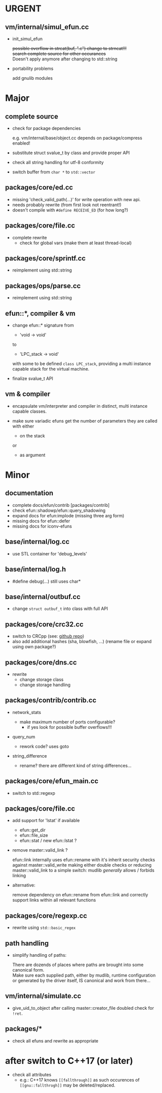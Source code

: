 # URGENT #
## vm/internal/simul\_efun.cc ##
- init\_simul\_efun

    ~~possible overflow in strcat(buf, ".c") change to strncat!!!~~  
    ~~search complete source for other occurances~~  
    Doesn't apply anymore after changing to std::string
- portability problems

    add gnulib modules

# Major #
## complete source ##
- check for package dependencies

    e.g. vm/internal/base/object.cc depends on package/compress enabled!
- substitute struct svalue\_t by class and provide proper API
- check all string handling for utf-8 conformity
- switch buffer from ```char *``` to ```std::vector```

## packages/core/ed.cc ##
- missing 'check\_valid\_path(...)' for write operation with new api.
- needs probably rewrite (from first look not reentrant!)
- doesn't compile with ```#define RECEIVE_ED``` (for how long?)

## packages/core/file.cc ##
- complete rewrite
    - check for global vars (make them at least thread-local)

## packages/core/sprintf.cc ##
- reimplement using std::string

## packages/ops/parse.cc ##
- reimplement using std::string

## efun::\*, compiler & vm ##
- change efun::\* signature from  
    - 'void -> void'

    to
    - 'LPC_stack -> void'

    with some to be defined ```class LPC_stack```, providing a multi instance
    capable stack for the virtual machine.
- finalize svalue_t API

## vm & compiler ##
- encapsulate vm/interpreter and compiler in distinct, multi instance capable
  classes.
- make sure variadic efuns get the number of parameters they are called with either
    - on the stack

    or
    - as argument

# Minor #
## documentation ##
- complete docs/efun/contrib [packages/contrib]
- check efun::shadowp/efun::query_shadowing
- expand docs for efun:implode (missing three arg form)
- missing docs for efun::defer
- missing docs for iconv-efuns

## base/internal/log.cc
- use STL container for 'debug_levels'

## base/internal/log.h
- \#define debug(...) still uses char\*

## base/internal/outbuf.cc ##
- change ```struct outbuf_t``` into class with full API

## packages/core/crc32.cc ##
- switch to CRCpp (see: [github repo](https://github.com/Shea690901/CRCpp "forked from d-bahr/CRCpp"))
- also add additional hashes (sha, blowfish, ...) (rename file or expand using own package?)

## packages/core/dns.cc ##
- rewrite
    - change storage class
    - change storage handling

## packages/contrib/contrib.cc ##
- network\_stats
    - make maximum number of ports configurable?
        - if yes look for possible buffer overflows!!!

- query\_num
    - rework code? uses goto

- string\_difference
    - rename? there are different kind of string differences...

## packages/core/efun_main.cc ##
- switch to std::regexp

## packages/core/file.cc ##
- add support for 'lstat' if available
    - efun::get\_dir
    - efun::file\_size
    - efun::stat / new efun::lstat ?
- remove master::valid\_link ?

    efun::link internally uses efun::rename with it's inherit security checks
    against master::valid\_write making either double checks or reducing
    master::valid\_link to a simple switch: mudlib _generally_ allows / forbids
    linking
- alternative:

    remove dependency on efun::rename from efun::link and correctly support
    links within all relevant functions

## packages/core/regexp.cc ##
- rewrite using ```std::basic_regex```

## path handling ##
- simplify handling of paths:

    There are dozends of places where paths are brought into some canonical
    form.  
    Make sure each supplied path, either by mudlib, runtime configuration or
    generated by the driver itself, IS canonical and work from there...

## vm/internal/simulate.cc ##
- give_uid_to_object
    after calling master::creator_file doubled check for ```!ret```.

## packages/* ##
- check all efuns and rewrite as appropriate

# after switch to C++17 (or later) ##
- check all attributes
    - e.g.: C++17 knows ```[[fallthrough]]``` as such occurences of
      ```[[gnu::fallthrogh]]``` may be deleted/replaced.
